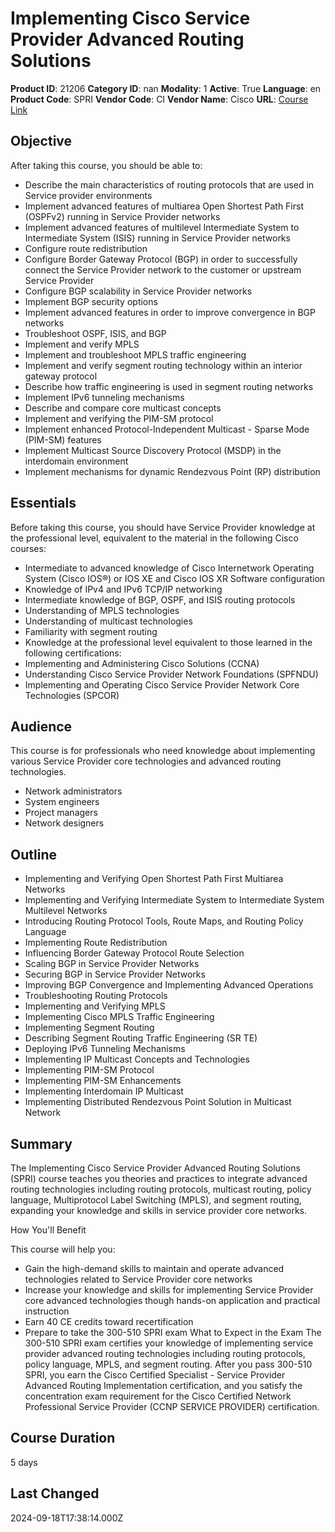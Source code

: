 # Implementing Cisco Service Provider Advanced Routing Solutions

**Product ID**: 21206
**Category ID**: nan
**Modality**: 1
**Active**: True
**Language**: en
**Product Code**: SPRI
**Vendor Code**: CI
**Vendor Name**: Cisco
**URL**: [Course Link](https://www.fastlaneus.com/course/cisco-spri)

## Objective
After taking this course, you should be able to:


- Describe the main characteristics of routing protocols that are used in Service provider environments
- Implement advanced features of multiarea Open Shortest Path First (OSPFv2) running in Service Provider networks
- Implement advanced features of multilevel Intermediate System to Intermediate System (ISIS) running in Service Provider networks
- Configure route redistribution
- Configure Border Gateway Protocol (BGP) in order to successfully connect the Service Provider network to the customer or upstream Service Provider
- Configure BGP scalability in Service Provider networks
- Implement BGP security options
- Implement advanced features in order to improve convergence in BGP networks
- Troubleshoot OSPF, ISIS, and BGP
- Implement and verify MPLS
- Implement and troubleshoot MPLS traffic engineering
- Implement and verify segment routing technology within an interior gateway protocol
- Describe how traffic engineering is used in segment routing networks
- Implement IPv6 tunneling mechanisms
- Describe and compare core multicast concepts
- Implement and verifying the PIM-SM protocol
- Implement enhanced Protocol-Independent Multicast - Sparse Mode (PIM-SM) features
- Implement Multicast Source Discovery Protocol (MSDP) in the interdomain environment
- Implement mechanisms for dynamic Rendezvous Point (RP) distribution

## Essentials
Before taking this course, you should have Service Provider knowledge at the professional level, equivalent to the material in the following Cisco courses:


- Intermediate to advanced knowledge of Cisco Internetwork Operating System (Cisco IOS®) or IOS XE and Cisco IOS XR Software configuration
- Knowledge of IPv4 and IPv6 TCP/IP networking
- Intermediate knowledge of BGP, OSPF, and ISIS routing protocols
- Understanding of MPLS technologies
- Understanding of multicast technologies
- Familiarity with segment routing
- Knowledge at the professional level equivalent to those learned in the following certifications:
- Implementing and Administering Cisco Solutions (CCNA)
- Understanding Cisco Service Provider Network Foundations (SPFNDU)
- Implementing and Operating Cisco Service Provider Network Core Technologies (SPCOR)

## Audience
This course is for professionals who need knowledge about implementing various Service Provider core technologies and advanced routing technologies.


- Network administrators
- System engineers
- Project managers
- Network designers

## Outline
- Implementing and Verifying Open Shortest Path First Multiarea Networks
- Implementing and Verifying Intermediate System to Intermediate System Multilevel Networks
- Introducing Routing Protocol Tools, Route Maps, and Routing Policy Language
- Implementing Route Redistribution
- Influencing Border Gateway Protocol Route Selection
- Scaling BGP in Service Provider Networks
- Securing BGP in Service Provider Networks
- Improving BGP Convergence and Implementing Advanced Operations
- Troubleshooting Routing Protocols
- Implementing and Verifying MPLS
- Implementing Cisco MPLS Traffic Engineering
- Implementing Segment Routing
- Describing Segment Routing Traffic Engineering (SR TE)
- Deploying IPv6 Tunneling Mechanisms
- Implementing IP Multicast Concepts and Technologies
- Implementing PIM-SM Protocol
- Implementing PIM-SM Enhancements
- Implementing Interdomain IP Multicast
- Implementing Distributed Rendezvous Point Solution in Multicast Network

## Summary
The Implementing Cisco Service Provider Advanced Routing Solutions (SPRI) course teaches you theories and practices to integrate advanced routing technologies including routing protocols, multicast routing, policy language, Multiprotocol Label Switching (MPLS), and segment routing, expanding your knowledge and skills in service provider core networks.
 
How You'll Benefit


This course will help you:



- Gain the high-demand skills to maintain and operate advanced technologies related to Service Provider core networks
- Increase your knowledge and skills for implementing Service Provider core advanced technologies though hands-on application and practical instruction
- Earn 40 CE credits toward recertification
- Prepare to take the 300-510 SPRI exam
What to Expect in the Exam
The 300-510 SPRI exam certifies your knowledge of implementing service provider advanced routing technologies including routing protocols, policy language, MPLS, and segment routing. After you pass 300-510 SPRI, you earn the Cisco Certified Specialist - Service Provider Advanced Routing Implementation certification, and you satisfy the concentration exam requirement for the Cisco Certified Network Professional Service Provider (CCNP SERVICE PROVIDER) certification.

## Course Duration
5 days

## Last Changed
2024-09-18T17:38:14.000Z
